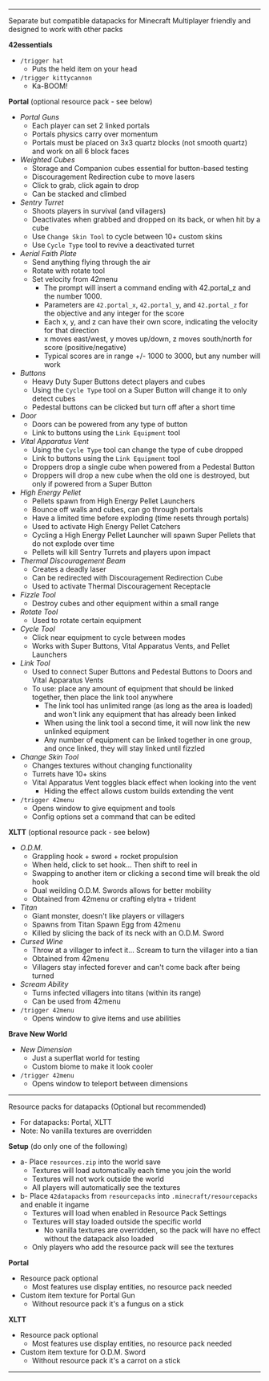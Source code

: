 ------------------------------------------------------------------------------------

Separate but compatible datapacks for Minecraft
Multiplayer friendly and designed to work with other packs

**42essentials**

+ `/trigger hat`
    + Puts the held item on your head
+ `/trigger kittycannon`
    + Ka-BOOM!

**Portal** (optional resource pack - see below)

+ *Portal Guns*
    + Each player can set 2 linked portals
    + Portals physics carry over momentum
    + Portals must be placed on 3x3 quartz blocks (not smooth quartz) and work on all 6 block faces
+ *Weighted Cubes*
    + Storage and Companion cubes essential for button-based testing
    + Discouragement Redirection cube to move lasers
    + Click to grab, click again to drop
    + Can be stacked and climbed
+ *Sentry Turret*
    + Shoots players in survival (and villagers)
    + Deactivates when grabbed and dropped on its back, or when hit by a cube
    + Use `Change Skin Tool` to cycle between 10+ custom skins
    + Use `Cycle Type` tool to revive a deactivated turret
+ *Aerial Faith Plate*
    + Send anything flying through the air
    + Rotate with rotate tool
    + Set velocity from 42menu
        + The prompt will insert a command ending with 42.portal_z and the number 1000.
        + Parameters are `42.portal_x`, `42.portal_y`, and `42.portal_z` for the objective and any integer for the score
        + Each x, y, and z can have their own score, indicating the velocity for that direction
        + x moves east/west, y moves up/down, z moves south/north for score (positive/negative)
        + Typical scores are in range +/- 1000 to 3000, but any number will work
+ *Buttons*
    + Heavy Duty Super Buttons detect players and cubes
    + Using the `Cycle Type` tool on a Super Button will change it to only detect cubes
    + Pedestal buttons can be clicked but turn off after a short time
+ *Door*
    + Doors can be powered from any type of button
    + Link to buttons using the `Link Equipment` tool
+ *Vital Apparatus Vent*
    + Using the `Cycle Type` tool can change the type of cube dropped
    + Link to buttons using the `Link Equipment` tool
    + Droppers drop a single cube when powered from a Pedestal Button
    + Droppers will drop a new cube when the old one is destroyed, but only if powered from a Super Button
+ *High Energy Pellet*
    + Pellets spawn from High Energy Pellet Launchers
    + Bounce off walls and cubes, can go through portals
    + Have a limited time before exploding (time resets through portals)
    + Used to activate High Energy Pellet Catchers
    + Cycling a High Energy Pellet Launcher will spawn Super Pellets that do not explode over time
    + Pellets will kill Sentry Turrets and players upon impact
+ *Thermal Discouragement Beam*
    + Creates a deadly laser
    + Can be redirected with Discouragement Redirection Cube
    + Used to activate Thermal Discouragement Receptacle
+ *Fizzle Tool*
    + Destroy cubes and other equipment within a small range
+ *Rotate Tool*
    + Used to rotate certain equipment
+ *Cycle Tool*
    + Click near equipment to cycle between modes
    + Works with Super Buttons, Vital Apparatus Vents, and Pellet Launchers
+ *Link Tool*
    + Used to connect Super Buttons and Pedestal Buttons to Doors and Vital Apparatus Vents
    + To use: place any amount of equipment that should be linked together, then place the link tool anywhere
        + The link tool has unlimited range (as long as the area is loaded) and won't link any equipment that has already been linked
        + When using the link tool a second time, it will now link the new unlinked equipment
        + Any number of equipment can be linked together in one group, and once linked, they will stay linked until fizzled
+ *Change Skin Tool*
    + Changes textures without changing functionality
    + Turrets have 10+ skins
    + Vital Apparatus Vent toggles black effect when looking into the vent
        + Hiding the effect allows custom builds extending the vent
+ `/trigger 42menu`
    + Opens window to give equipment and tools
    + Config options set a command that can be edited

**XLTT** (optional resource pack - see below)

+ *O.D.M.*
    + Grappling hook + sword + rocket propulsion
    + When held, click to set hook... Then shift to reel in
    + Swapping to another item or clicking a second time will break the old hook
    + Dual weilding O.D.M. Swords allows for better mobility
    + Obtained from 42menu or crafting elytra + trident
+ *Titan*
    + Giant monster, doesn't like players or villagers
    + Spawns from Titan Spawn Egg from 42menu
    + Killed by slicing the back of its neck with an O.D.M. Sword
+ *Cursed Wine*
    + Throw at a villager to infect it... Scream to turn the villager into a tian
    + Obtained from 42menu
    + Villagers stay infected forever and can't come back after being turned
+ *Scream Ability*
    + Turns infected villagers into titans (within its range)
    + Can be used from 42menu
+ `/trigger 42menu`
    + Opens window to give items and use abilities

**Brave New World**

+ *New Dimension*
    + Just a superflat world for testing
    + Custom biome to make it look cooler
+ `/trigger 42menu`
    + Opens window to teleport between dimensions

------------------------------------------------------------------------------------

Resource packs for datapacks (Optional but recommended)
+ For datapacks: Portal, XLTT
+ Note: No vanilla textures are overridden

**Setup** (do only one of the following)

+ a- Place `resources.zip` into the world save
    + Textures will load automatically each time you join the world
    + Textures will not work outside the world
    + All players will automatically see the textures
+ b- Place `42datapacks` from `resourcepacks` into `.minecraft/resourcepacks` and enable it ingame
    + Textures will load when enabled in Resource Pack Settings
    + Textures will stay loaded outside the specific world
        + No vanilla textures are overridden, so the pack will have no effect without the datapack also loaded
    + Only players who add the resource pack will see the textures

**Portal**

+ Resource pack optional
    + Most features use display entities, no resource pack needed
+ Custom item texture for Portal Gun
    + Without resource pack it's a fungus on a stick

**XLTT**

+ Resource pack optional
    + Most features use display entities, no resource pack needed
+ Custom item texture for O.D.M. Sword
    + Without resource pack it's a carrot on a stick

------------------------------------------------------------------------------------